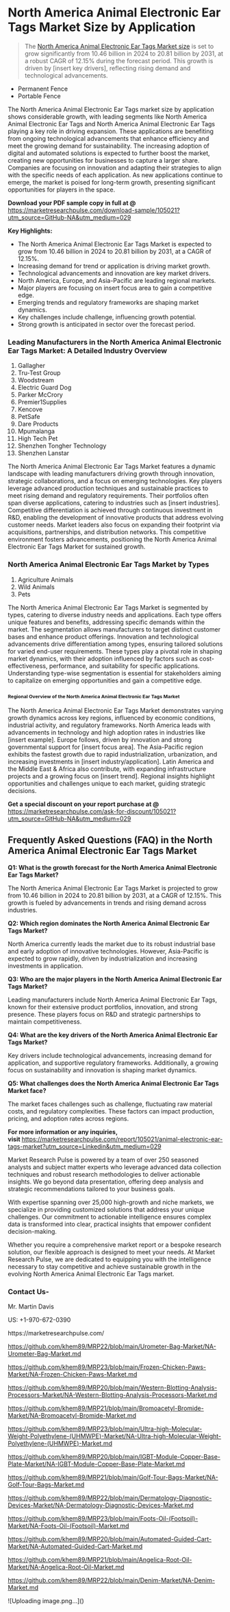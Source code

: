 <h1>North America Animal Electronic Ear Tags Market&nbsp;Size by Application</h1><blockquote><p>The <a href="https://marketresearchpulse.com/download-sample/105021?utm_source=GitHub-NA&amp;utm_medium=029">North America Animal Electronic Ear Tags Market size</a> is set to grow significantly from 10.46 billion in 2024 to 20.81 billion by 2031, at a robust CAGR of 12.15% during the forecast period. This growth is driven by [insert key drivers], reflecting rising demand and technological advancements.</p></blockquote><ul><li>Permanent Fence<li> Portable Fence</li></ul><p>The North America Animal Electronic Ear Tags market size by application shows considerable growth, with leading segments like North America Animal Electronic Ear Tags and North America Animal Electronic Ear Tags playing a key role in driving expansion. These applications are benefiting from ongoing technological advancements that enhance efficiency and meet the growing demand for sustainability. The increasing adoption of digital and automated solutions is expected to further boost the market, creating new opportunities for businesses to capture a larger share. Companies are focusing on innovation and adapting their strategies to align with the specific needs of each application. As new applications continue to emerge, the market is poised for long-term growth, presenting significant opportunities for players in the space.</p><p><strong>Download your PDF sample copy in full at @ </strong><a href="https://marketresearchpulse.com/download-sample/105021?utm_source=GitHub-NA&amp;utm_medium=029">https://marketresearchpulse.com/download-sample/105021?utm_source=GitHub-NA&amp;utm_medium=029</a></p><p><strong>Key Highlights: </strong></p><ul><li>The North America Animal Electronic Ear Tags Market is expected to grow from 10.46 billion in 2024 to 20.81 billion by 2031, at a CAGR of 12.15%.</li><li>Increasing demand for trend or application is driving market growth.</li><li>Technological advancements and innovation are key market drivers.</li><li>North America, Europe, and Asia-Pacific are leading regional markets.</li><li>Major players are focusing on insert focus area to gain a competitive edge.</li><li>Emerging trends and regulatory frameworks are shaping market dynamics.</li><li>Key challenges include challenge, influencing growth potential.</li><li>Strong growth is anticipated in sector over the forecast period.</li></ul><h3>Leading Manufacturers in the North America Animal Electronic Ear Tags Market: A Detailed Industry Overview</h3><ol><li>Gallagher</li><li>Tru-Test Group</li><li>Woodstream</li><li>Electric Guard Dog</li><li>Parker McCrory</li><li>Premier1Supplies</li><li>Kencove</li><li>PetSafe</li><li>Dare Products</li><li>Mpumalanga</li><li>High Tech Pet</li><li>Shenzhen Tongher Technology</li><li>Shenzhen Lanstar</li></ol><div class="flex max-w-full flex-col flex-grow"><div class="min-h-8 text-message flex w-full flex-col items-end gap-2 whitespace-normal break-words [.text-message+&amp;]:mt-5" dir="auto" data-message-author-role="assistant" data-message-id="fd8432e4-4910-450d-b182-61b7bfb0a01f" data-message-model-slug="gpt-4o"><div class="flex w-full flex-col gap-1 empty:hidden first:pt-[3px]"><div class="markdown prose w-full break-words dark:prose-invert light"><p>The North America Animal Electronic Ear Tags Market features a dynamic landscape with leading manufacturers driving growth through innovation, strategic collaborations, and a focus on emerging technologies. Key players leverage advanced production techniques and sustainable practices to meet rising demand and regulatory requirements. Their portfolios often span diverse applications, catering to industries such as [insert industries]. Competitive differentiation is achieved through continuous investment in R&amp;D, enabling the development of innovative products that address evolving customer needs. Market leaders also focus on expanding their footprint via acquisitions, partnerships, and distribution networks. This competitive environment fosters advancements, positioning the North America Animal Electronic Ear Tags Market for sustained growth.</p></div></div></div></div><h3>North America Animal Electronic Ear Tags Market by Types</h3><ol><li>Agriculture Animals<li> Wild Animals<li> Pets</li></ol><div class="flex max-w-full flex-col flex-grow"><div class="min-h-8 text-message flex w-full flex-col items-end gap-2 whitespace-normal break-words [.text-message+&amp;]:mt-5" dir="auto" data-message-author-role="assistant" data-message-id="084470be-0bb7-4664-bddf-5156b4f41249" data-message-model-slug="gpt-4o-mini"><div class="flex w-full flex-col gap-1 empty:hidden first:pt-[3px]"><div class="markdown prose w-full break-words dark:prose-invert light"><p>The North America Animal Electronic Ear Tags Market is segmented by types, catering to diverse industry needs and applications. Each type offers unique features and benefits, addressing specific demands within the market. The segmentation allows manufacturers to target distinct customer bases and enhance product offerings. Innovation and technological advancements drive differentiation among types, ensuring tailored solutions for varied end-user requirements. These types play a pivotal role in shaping market dynamics, with their adoption influenced by factors such as cost-effectiveness, performance, and suitability for specific applications. Understanding type-wise segmentation is essential for stakeholders aiming to capitalize on emerging opportunities and gain a competitive edge.</p></div></div></div></div><h3><span style="font-size: 11px;">Regional Overview of the North America Animal Electronic Ear Tags Market</span></h3><div class="flex max-w-full flex-col flex-grow"><div class="min-h-8 text-message flex w-full flex-col items-end gap-2 whitespace-normal break-words [.text-message+&amp;]:mt-5" dir="auto" data-message-author-role="assistant" data-message-id="e9038762-ce64-4e30-91c9-9bd413514231" data-message-model-slug="gpt-4o-mini"><div class="flex w-full flex-col gap-1 empty:hidden first:pt-[3px]"><div class="markdown prose w-full break-words dark:prose-invert light"><p>The North America Animal Electronic Ear Tags Market demonstrates varying growth dynamics across key regions, influenced by economic conditions, industrial activity, and regulatory frameworks. North America leads with advancements in technology and high adoption rates in industries like [insert example]. Europe follows, driven by innovation and strong governmental support for [insert focus area]. The Asia-Pacific region exhibits the fastest growth due to rapid industrialization, urbanization, and increasing investments in [insert industry/application]. Latin America and the Middle East &amp; Africa also contribute, with expanding infrastructure projects and a growing focus on [insert trend]. Regional insights highlight opportunities and challenges unique to each market, guiding strategic decisions.</p></div></div></div></div><p><strong>Get a special discount on your report purchase at @ </strong><a href="https://marketresearchpulse.com/ask-for-discount/105021?utm_source=GitHub-NA&amp;utm_medium=029">https://marketresearchpulse.com/ask-for-discount/105021?utm_source=GitHub-NA&amp;utm_medium=029</a></p><h2>Frequently Asked Questions (FAQ) in the North America Animal Electronic Ear Tags Market</h2><p><strong>Q1: What is the growth forecast for the North America Animal Electronic Ear Tags Market?</strong></p><p>The North America Animal Electronic Ear Tags Market is projected to grow from 10.46 billion in 2024 to 20.81 billion by 2031, at a CAGR of 12.15%. This growth is fueled by advancements in trends and rising demand across industries.</p><p><strong>Q2: Which region dominates the North America Animal Electronic Ear Tags Market?</strong></p><p>North America currently leads the market due to its robust industrial base and early adoption of innovative technologies. However, Asia-Pacific is expected to grow rapidly, driven by industrialization and increasing investments in application.</p><p><strong>Q3: Who are the major players in the North America Animal Electronic Ear Tags Market?</strong></p><p>Leading manufacturers include North America Animal Electronic Ear Tags, known for their extensive product portfolios, innovation, and strong presence. These players focus on R&amp;D and strategic partnerships to maintain competitiveness.</p><p><strong>Q4: What are the key drivers of the North America Animal Electronic Ear Tags Market?</strong></p><p>Key drivers include technological advancements, increasing demand for application, and supportive regulatory frameworks. Additionally, a growing focus on sustainability and innovation is shaping market dynamics.</p><p><strong>Q5: What challenges does the North America Animal Electronic Ear Tags Market face?</strong></p><p>The market faces challenges such as challenge, fluctuating raw material costs, and regulatory complexities. These factors can impact production, pricing, and adoption rates across regions.</p><p><strong>For more information or any inquiries, visit&nbsp;</strong><a href="https://marketresearchpulse.com/report/105021/animal-electronic-ear-tags-market?utm_source=Linkedin&utm_medium=029">https://marketresearchpulse.com/report/105021/animal-electronic-ear-tags-market?utm_source=Linkedin&utm_medium=029</a></p><p>Market Research Pulse is powered by a team of over 250 seasoned analysts and subject matter experts who leverage advanced data collection techniques and robust research methodologies to deliver actionable insights. We go beyond data presentation, offering deep analysis and strategic recommendations tailored to your business goals.</p><p>With expertise spanning over 25,000 high-growth and niche markets, we specialize in providing customized solutions that address your unique challenges. Our commitment to actionable intelligence ensures complex data is transformed into clear, practical insights that empower confident decision-making.</p><p>Whether you require a comprehensive market report or a bespoke research solution, our flexible approach is designed to meet your needs. At Market Research Pulse, we are dedicated to equipping you with the intelligence necessary to stay competitive and achieve sustainable growth in the evolving North America Animal Electronic Ear Tags market.</p><h3><strong>Contact Us-</strong></h3><p>Mr. Martin Davis</p><p>US: +1-970-672-0390</p><p>https://marketresearchpulse.com/</p><p><a href="https://github.com/khem89/MRP22/blob/main/Urometer-Bag-Market/NA-Urometer-Bag-Market.md">https://github.com/khem89/MRP22/blob/main/Urometer-Bag-Market/NA-Urometer-Bag-Market.md</a></p><p><a href="https://github.com/khem89/MRP23/blob/main/Frozen-Chicken-Paws-Market/NA-Frozen-Chicken-Paws-Market.md">https://github.com/khem89/MRP23/blob/main/Frozen-Chicken-Paws-Market/NA-Frozen-Chicken-Paws-Market.md</a></p><p><a href="https://github.com/khem89/MRP20/blob/main/Western-Blotting-Analysis-Processors-Market/NA-Western-Blotting-Analysis-Processors-Market.md">https://github.com/khem89/MRP20/blob/main/Western-Blotting-Analysis-Processors-Market/NA-Western-Blotting-Analysis-Processors-Market.md</a></p><p><a href="https://github.com/khem89/MRP21/blob/main/Bromoacetyl-Bromide-Market/NA-Bromoacetyl-Bromide-Market.md">https://github.com/khem89/MRP21/blob/main/Bromoacetyl-Bromide-Market/NA-Bromoacetyl-Bromide-Market.md</a></p><p><a href="https://github.com/khem89/MRP23/blob/main/Ultra-high-Molecular-Weight-Polyethylene-(UHMWPE)-Market/NA-Ultra-high-Molecular-Weight-Polyethylene-(UHMWPE)-Market.md">https://github.com/khem89/MRP23/blob/main/Ultra-high-Molecular-Weight-Polyethylene-(UHMWPE)-Market/NA-Ultra-high-Molecular-Weight-Polyethylene-(UHMWPE)-Market.md</a></p><p><a href="https://github.com/khem89/MRP20/blob/main/IGBT-Module-Copper-Base-Plate-Market/NA-IGBT-Module-Copper-Base-Plate-Market.md">https://github.com/khem89/MRP20/blob/main/IGBT-Module-Copper-Base-Plate-Market/NA-IGBT-Module-Copper-Base-Plate-Market.md</a></p><p><a href="https://github.com/khem89/MRP21/blob/main/Golf-Tour-Bags-Market/NA-Golf-Tour-Bags-Market.md">https://github.com/khem89/MRP21/blob/main/Golf-Tour-Bags-Market/NA-Golf-Tour-Bags-Market.md</a></p><p><a href="https://github.com/khem89/MRP22/blob/main/Dermatology-Diagnostic-Devices-Market/NA-Dermatology-Diagnostic-Devices-Market.md">https://github.com/khem89/MRP22/blob/main/Dermatology-Diagnostic-Devices-Market/NA-Dermatology-Diagnostic-Devices-Market.md</a></p><p><a href="https://github.com/khem89/MRP23/blob/main/Foots-Oil-(Footsoil)-Market/NA-Foots-Oil-(Footsoil)-Market.md">https://github.com/khem89/MRP23/blob/main/Foots-Oil-(Footsoil)-Market/NA-Foots-Oil-(Footsoil)-Market.md</a></p><p><a href="https://github.com/khem89/MRP20/blob/main/Automated-Guided-Cart-Market/NA-Automated-Guided-Cart-Market.md">https://github.com/khem89/MRP20/blob/main/Automated-Guided-Cart-Market/NA-Automated-Guided-Cart-Market.md</a></p><p><a href="https://github.com/khem89/MRP21/blob/main/Angelica-Root-Oil-Market/NA-Angelica-Root-Oil-Market.md">https://github.com/khem89/MRP21/blob/main/Angelica-Root-Oil-Market/NA-Angelica-Root-Oil-Market.md</a></p><p><a href="https://github.com/khem89/MRP22/blob/main/Denim-Market/NA-Denim-Market.md">https://github.com/khem89/MRP22/blob/main/Denim-Market/NA-Denim-Market.md</a></p>
![Uploading image.png…]()
